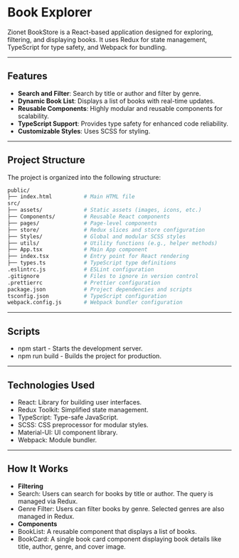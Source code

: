 # Book Explorer

Zionet BookStore is a React-based application designed for exploring, filtering, and displaying books. It uses Redux for state management, TypeScript for type safety, and Webpack for bundling.

---

## Features

- **Search and Filter**: Search by title or author and filter by genre.
- **Dynamic Book List**: Displays a list of books with real-time updates.
- **Reusable Components**: Highly modular and reusable components for scalability.
- **TypeScript Support**: Provides type safety for enhanced code reliability.
- **Customizable Styles**: Uses SCSS for styling.

---

## Project Structure

The project is organized into the following structure:

```bash
public/
├── index.html          # Main HTML file
src/
├── assets/             # Static assets (images, icons, etc.)
├── Components/         # Reusable React components
├── pages/              # Page-level components
├── store/              # Redux slices and store configuration
├── Styles/             # Global and modular SCSS styles
├── utils/              # Utility functions (e.g., helper methods)
├── App.tsx             # Main App component
├── index.tsx           # Entry point for React rendering
├── types.ts            # TypeScript type definitions
.eslintrc.js            # ESLint configuration
.gitignore              # Files to ignore in version control
.prettierrc             # Prettier configuration
package.json            # Project dependencies and scripts
tsconfig.json           # TypeScript configuration
webpack.config.js       # Webpack bundler configuration
```


---

## Scripts
- npm start - Starts the development server.
-  npm run build - Builds the project for production.

---

## Technologies Used
- React: Library for building user interfaces.
- Redux Toolkit: Simplified state management.
- TypeScript: Type-safe JavaScript.
- SCSS: CSS preprocessor for modular styles.
- Material-UI: UI component library.
- Webpack: Module bundler.

---

## How It Works
- **Filtering**
- Search: Users can search for books by title or author. The query is managed via Redux.
- Genre Filter: Users can filter books by genre. Selected genres are also managed in Redux.
- **Components**
- BookList: A reusable component that displays a list of books.
- BookCard: A single book card component displaying book details like title, author, genre, and cover image.
